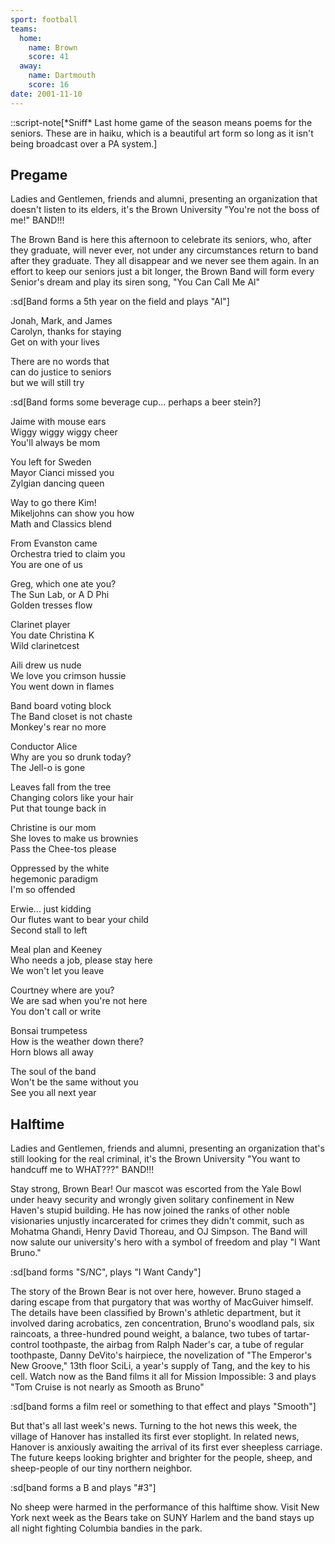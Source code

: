 ```yaml
---
sport: football
teams:
  home:
    name: Brown
    score: 41
  away:
    name: Dartmouth
    score: 16
date: 2001-11-10
---
```


::script-note[\*Sniff\* Last home game of the season means poems for the seniors. These are in haiku, which is a beautiful art form so long as it isn't being broadcast over a PA system.]

## Pregame

Ladies and Gentlemen, friends and alumni, presenting an organization that doesn't listen to its elders, it's the Brown University "You're not the boss of me!" BAND!!!

The Brown Band is here this afternoon to celebrate its seniors, who, after they graduate, will never ever, not under any circumstances return to band after they graduate. They all disappear and we never see them again. In an effort to keep our seniors just a bit longer, the Brown Band will form every Senior's dream and play its siren song, "You Can Call Me Al"

:sd[Band forms a 5th year on the field and plays "Al"]

Jonah, Mark, and James\
Carolyn, thanks for staying\
Get on with your lives

There are no words that\
can do justice to seniors\
but we will still try

:sd[Band forms some beverage cup... perhaps a beer stein?]

Jaime with mouse ears\
Wiggy wiggy wiggy cheer\
You'll always be mom

You left for Sweden\
Mayor Cianci missed you\
Zylgian dancing queen

Way to go there Kim!\
Mikeljohns can show you how\
Math and Classics blend

From Evanston came\
Orchestra tried to claim you\
You are one of us

Greg, which one ate you?\
The Sun Lab, or A D Phi\
Golden tresses flow

Clarinet player\
You date Christina K\
Wild clarinetcest

Aili drew us nude\
We love you crimson hussie\
You went down in flames

Band board voting block\
The Band closet is not chaste\
Monkey's rear no more

Conductor Alice\
Why are you so drunk today?\
The Jell-o is gone

Leaves fall from the tree\
Changing colors like your hair\
Put that tounge back in

Christine is our mom\
She loves to make us brownies\
Pass the Chee-tos please

Oppressed by the white\
hegemonic paradigm\
I'm so offended

Erwie... just kidding\
Our flutes want to bear your child\
Second stall to left

Meal plan and Keeney\
Who needs a job, please stay here\
We won't let you leave

Courtney where are you?\
We are sad when you're not here\
You don't call or write

Bonsai trumpetess\
How is the weather down there?\
Horn blows all away

The soul of the band\
Won't be the same without you\
See you all next year

## Halftime

Ladies and Gentlemen, friends and alumni, presenting an organization that's still looking for the real criminal, it's the Brown University "You want to handcuff me to WHAT???" BAND!!!

Stay strong, Brown Bear! Our mascot was escorted from the Yale Bowl under heavy security and wrongly given solitary confinement in New Haven's stupid building. He has now joined the ranks of other noble visionaries unjustly incarcerated for crimes they didn't commit, such as Mohatma Ghandi, Henry David Thoreau, and OJ Simpson. The Band will now salute our university's hero with a symbol of freedom and play "I Want Bruno."

:sd[band forms "S/NC", plays "I Want Candy"]

The story of the Brown Bear is not over here, however. Bruno staged a daring escape from that purgatory that was worthy of MacGuiver himself. The details have been classified by Brown's athletic department, but it involved daring acrobatics, zen concentration, Bruno's woodland pals, six raincoats, a three-hundred pound weight, a balance, two tubes of tartar-control toothpaste, the airbag from Ralph Nader's car, a tube of regular toothpaste, Danny DeVito's hairpiece, the novelization of "The Emperor's New Groove," 13th floor SciLi, a year's supply of Tang, and the key to his cell. Watch now as the Band films it all for Mission Impossible: 3 and plays "Tom Cruise is not nearly as Smooth as Bruno"

:sd[band forms a film reel or something to that effect and plays "Smooth"]

But that's all last week's news. Turning to the hot news this week, the village of Hanover has installed its first ever stoplight. In related news, Hanover is anxiously awaiting the arrival of its first ever sheepless carriage. The future keeps looking brighter and brighter for the people, sheep, and sheep-people of our tiny northern neighbor.

:sd[band forms a B and plays "#3"]

No sheep were harmed in the performance of this halftime show. Visit New York next week as the Bears take on SUNY Harlem and the band stays up all night fighting Columbia bandies in the park.
